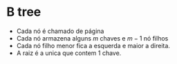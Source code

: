 # B tree
- Cada nó é chamado de página
- Cada nó armazena alguns $m$ chaves e $m-1$ nó filhos
- Cada nó filho menor fica a esquerda e maior a direita.
- A raiz é a unica que contem 1 chave.